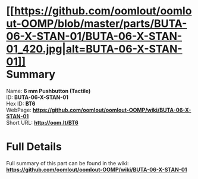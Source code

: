 
[[https://github.com/oomlout/oomlout-OOMP/blob/master/parts/BUTA-06-X-STAN-01/BUTA-06-X-STAN-01_420.jpg|alt=BUTA-06-X-STAN-01]]     
Summary
=================
  
Name: __6 mm Pushbutton (Tactile)__    
ID: __BUTA-06-X-STAN-01__   
Hex ID: __BT6__   
WebPage: __https://github.com/oomlout/oomlout-OOMP/wiki/BUTA-06-X-STAN-01__   
Short URL: __http://oom.lt/BT6__   

Full Details
==========================
Full summary of this part can be found in the wiki:   
__https://github.com/oomlout/oomlout-OOMP/wiki/BUTA-06-X-STAN-01__    

